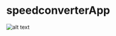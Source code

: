 # speedconverterApp
![alt text](https://github.com/IG9626/speedconverterApp/blob/master/speedConverterAppPic.png"picOfSpeedConverter")
